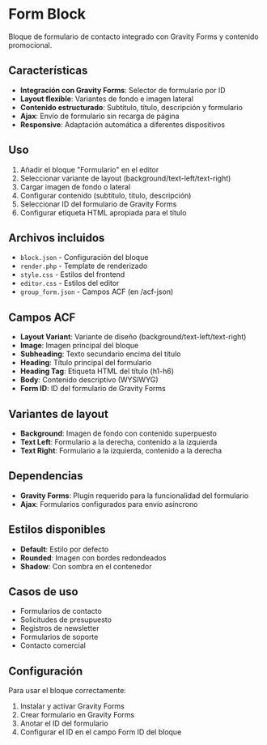 # Form Block

Bloque de formulario de contacto integrado con Gravity Forms y contenido promocional.

## Características

-   **Integración con Gravity Forms**: Selector de formulario por ID
-   **Layout flexible**: Variantes de fondo e imagen lateral
-   **Contenido estructurado**: Subtítulo, título, descripción y formulario
-   **Ajax**: Envío de formulario sin recarga de página
-   **Responsive**: Adaptación automática a diferentes dispositivos

## Uso

1. Añadir el bloque "Formulario" en el editor
2. Seleccionar variante de layout (background/text-left/text-right)
3. Cargar imagen de fondo o lateral
4. Configurar contenido (subtítulo, título, descripción)
5. Seleccionar ID del formulario de Gravity Forms
6. Configurar etiqueta HTML apropiada para el título

## Archivos incluidos

-   `block.json` - Configuración del bloque
-   `render.php` - Template de renderizado
-   `style.css` - Estilos del frontend
-   `editor.css` - Estilos del editor
-   `group_form.json` - Campos ACF (en /acf-json)

## Campos ACF

-   **Layout Variant**: Variante de diseño (background/text-left/text-right)
-   **Image**: Imagen principal del bloque
-   **Subheading**: Texto secundario encima del título
-   **Heading**: Título principal del formulario
-   **Heading Tag**: Etiqueta HTML del título (h1-h6)
-   **Body**: Contenido descriptivo (WYSIWYG)
-   **Form ID**: ID del formulario de Gravity Forms

## Variantes de layout

-   **Background**: Imagen de fondo con contenido superpuesto
-   **Text Left**: Formulario a la derecha, contenido a la izquierda
-   **Text Right**: Formulario a la izquierda, contenido a la derecha

## Dependencias

-   **Gravity Forms**: Plugin requerido para la funcionalidad del formulario
-   **Ajax**: Formularios configurados para envío asíncrono

## Estilos disponibles

-   **Default**: Estilo por defecto
-   **Rounded**: Imagen con bordes redondeados
-   **Shadow**: Con sombra en el contenedor

## Casos de uso

-   Formularios de contacto
-   Solicitudes de presupuesto
-   Registros de newsletter
-   Formularios de soporte
-   Contacto comercial

## Configuración

Para usar el bloque correctamente:

1. Instalar y activar Gravity Forms
2. Crear formulario en Gravity Forms
3. Anotar el ID del formulario
4. Configurar el ID en el campo Form ID del bloque
